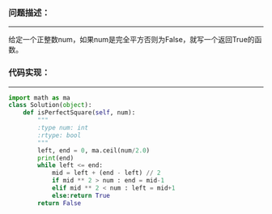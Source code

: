 ### 问题描述：
***
给定一个正整数num，如果num是完全平方否则为False，就写一个返回True的函数。
### 代码实现：
***
```python
import math as ma
class Solution(object):
    def isPerfectSquare(self, num):
        """
        :type num: int
        :rtype: bool
        """
        left, end = 0, ma.ceil(num/2.0)
        print(end)
        while left <= end:
            mid = left + (end - left) // 2
            if mid ** 2 > num : end = mid-1
            elif mid ** 2 < num : left = mid+1
            else:return True
        return False
```